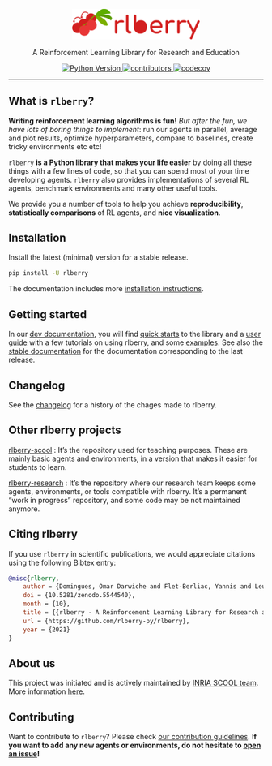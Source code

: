 <!-- Logo -->
<p align="center">
   <img src="https://raw.githubusercontent.com/rlberry-py/rlberry/main/assets/logo_wide.svg" width="50%">
</p>


<!-- Short description -->
<p align="center">
   A Reinforcement Learning Library for Research and Education
</p>

<!-- The badges -->
<p align="center">
   <a href="https://pypi.org/project/rlberry/">
      <img alt="Python Version" src="https://img.shields.io/badge/python-3.11-blue">
   </a>
   <a href="https://img.shields.io/github/contributors/rlberry-py/rlberry">
      <img alt="contributors" src="https://img.shields.io/github/contributors/rlberry-py/rlberry">
   </a>
   <a href="https://codecov.io/gh/rlberry-py/rlberry">
      <img alt="codecov" src="https://codecov.io/gh/rlberry-py/rlberry/branch/main/graph/badge.svg?token=TIFP7RUD75">
     </a>
</p>


<!-- Horizontal rule -->
<hr>

<!-- Table of content -->

## What is `rlberry`?

**Writing reinforcement learning algorithms is fun!** *But after the fun, we have lots of boring things to implement*:
run our agents in parallel, average and plot results, optimize hyperparameters, compare to baselines, create tricky
environments etc etc!

`rlberry` **is a Python library that makes your life easier** by doing all these things with a few lines of code, so
that you can spend most of your time developing agents.
`rlberry` also provides implementations of several RL agents, benchmark environments and many other useful tools.

We provide you a number of tools to help you achieve **reproducibility**, **statistically comparisons** of RL agents, and **nice visualization**.

## Installation

Install the latest (minimal) version for a stable release.

```bash
pip install -U rlberry
```

The documentation includes more [installation instructions](https://rlberry-py.github.io/rlberry/installation.html).


## Getting started

In our [dev documentation](https://rlberry-py.github.io/rlberry/), you will find [quick starts](https://rlberry-py.github.io/rlberry/basics/quick_start_rl/quickstart.html#quick-start) to the library and a [user guide](https://rlberry-py.github.io/rlberry/user_guide.html) with a few tutorials on using rlberry, and some [examples](https://rlberry-py.github.io/rlberry/auto_examples/index.html). See also the [stable documentation](https://rlberry-py.github.io/rlberry/stable/) for the documentation corresponding to the last release.


## Changelog

See the [changelog](https://rlberry-py.github.io/rlberry/changelog.html) for a history of the chages made to rlberry.

## Other rlberry projects

[rlberry-scool](https://github.com/rlberry-py/rlberry-scool) : It’s the repository used for teaching purposes. These are mainly basic agents and environments, in a version that makes it easier for students to learn.

[rlberry-research](https://github.com/rlberry-py/rlberry-research) : It’s the repository where our research team keeps some agents, environments, or tools compatible with rlberry. It’s a permanent “work in progress” repository, and some code may be not maintained anymore.


## Citing rlberry

If you use `rlberry` in scientific publications, we would appreciate citations using the following Bibtex entry:

```bibtex
@misc{rlberry,
    author = {Domingues, Omar Darwiche and Flet-Berliac, Yannis and Leurent, Edouard and M{\'e}nard, Pierre and Shang, Xuedong and Valko, Michal},
    doi = {10.5281/zenodo.5544540},
    month = {10},
    title = {{rlberry - A Reinforcement Learning Library for Research and Education}},
    url = {https://github.com/rlberry-py/rlberry},
    year = {2021}
}
```

## About us
This project was initiated and is actively maintained by [INRIA SCOOL team](https://team.inria.fr/scool/).
More information [here](https://rlberry-py.github.io/rlberry/stable/about.html).

## Contributing

Want to contribute to `rlberry`? Please check [our contribution guidelines](https://rlberry-py.github.io/rlberry/stable/contributing.html). **If you want to add any new agents or environments, do not hesitate
to [open an issue](https://github.com/rlberry-py/rlberry/issues/new/choose)!**
